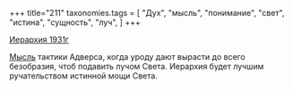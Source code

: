 +++
title="211"
taxonomies.tags = [
 "Дух",
 "мысль",
 "понимание",
 "свет",
 "истина",
 "сущность",
 "луч",
]
+++

[Иерархия 1931г](/agni/1931)

[Мысль](/tags/сущность) тактики Адверса, когда уроду дают вырасти до всего безобразия, чтоб подавить лучом Света. Иерархия будет лучшим ручательством истинной мощи Света.   

